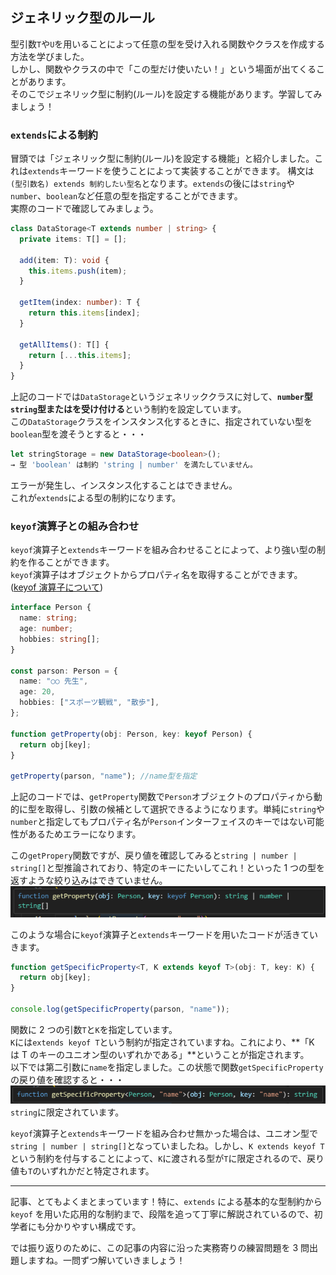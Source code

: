 ## ジェネリック型のルール

型引数`T`や`U`を用いることによって任意の型を受け入れる関数やクラスを作成する方法を学びました。  
しかし、関数やクラスの中で「この型だけ使いたい！」という場面が出てくることがあります。  
そのこでジェネリック型に制約(ルール)を設定する機能があります。学習してみましょう！

### `extends`による制約

冒頭では「ジェネリック型に制約(ルール)を設定する機能」と紹介しました。これは`extends`キーワードを使うことによって実装することができます。
構文は`(型引数名) extends 制約したい型名`となります。`extends`の後には`string`や`number`、`boolean`など任意の型を指定することができます。  
実際のコードで確認してみましょう。

```ts
class DataStorage<T extends number | string> {
  private items: T[] = [];

  add(item: T): void {
    this.items.push(item);
  }

  getItem(index: number): T {
    return this.items[index];
  }

  getAllItems(): T[] {
    return [...this.items];
  }
}
```

上記のコードでは`DataStorage`というジェネリッククラスに対して、**`number`型`string`型またはを受け付ける**という制約を設定しています。  
この`DataStorage`クラスをインスタンス化するときに、指定されていない型を`boolean`型を渡そうとすると・・・

```ts
let stringStorage = new DataStorage<boolean>();
→ 型 'boolean' は制約 'string | number' を満たしていません。
```

エラーが発生し、インスタンス化することはできません。  
これが`extends`による型の制約になります。

### `keyof`演算子との組み合わせ

`keyof`演算子と`extends`キーワードを組み合わせることによって、より強い型の制約を作ることができます。  
`keyof`演算子はオブジェクトからプロパティ名を取得することができます。([keyof 演算子について](https://zenn.dev/o0rororo0o/articles/1d08fa38d01615#keyof))

```ts
interface Person {
  name: string;
  age: number;
  hobbies: string[];
}

const parson: Person = {
  name: "○○ 先生",
  age: 20,
  hobbies: ["スポーツ観戦", "散歩"],
};

function getProperty(obj: Person, key: keyof Person) {
  return obj[key];
}

getProperty(parson, "name"); //name型を指定
```

上記のコードでは、`getProperty`関数で`Person`オブジェクトのプロパティから動的に型を取得し、引数の候補として選択できるようになります。単純に`string`や`number`と指定してもプロパティ名が`Person`インターフェイスのキーではない可能性があるためエラーになります。

この`getPropery`関数ですが、戻り値を確認してみると`string | number | string[]`と型推論されており、特定のキーにたいしてこれ！といった 1 つの型を返すような絞り込みはできていません。  
![alt text](image.png)

このような場合に`keyof`演算子と`extends`キーワードを用いたコードが活きていきます。

```ts
function getSpecificProperty<T, K extends keyof T>(obj: T, key: K) {
  return obj[key];
}

console.log(getSpecificProperty(parson, "name"));
```

関数に 2 つの引数`T`と`K`を指定しています。  
`K`には`extends keyof T`という制約が指定されていますね。これにより、**「K は T のキーのユニオン型のいずれかである」**ということが指定されます。  
以下では第二引数に`name`を指定しました。この状態で関数`getSpecificProperty`の戻り値を確認すると・・・
![alt text](image-1.png)
`string`に限定されています。

`keyof`演算子と`extends`キーワードを組み合わせ無かった場合は、ユニオン型で`string | number | string[]`となっていましたね。しかし、`K extends keyof T`という制約を付与することによって、`K`に渡される型が`T`に限定されるので、戻り値も`T`のいずれかだと特定されます。

---

記事、とてもよくまとまっています！特に、`extends` による基本的な型制約から `keyof` を用いた応用的な制約まで、段階を追って丁寧に解説されているので、初学者にも分かりやすい構成です。

では振り返りのために、この記事の内容に沿った実務寄りの練習問題を 3 問出題しますね。一問ずつ解いていきましょう！
